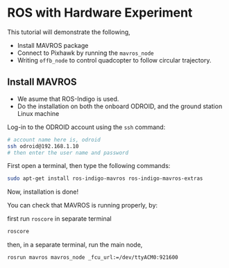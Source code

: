 # ROS with Hardware Experiment

This tutorial will demonstrate the following,
* Install MAVROS package
* Connect to Pixhawk by running the ```mavros_node```
* Writing ```offb_node``` to control quadcopter to follow circular trajectory.

## Install MAVROS
* We asume that ROS-Indigo is used.
* Do the installation on both the onboard ODROID, and the ground station Linux machine

Log-in to the ODROID account using the ```ssh``` command:
```sh
# account name here is, odroid
ssh odroid@192.168.1.10
# then enter the user name and password
```
First open a terminal, then type the following commands:
```sh
sudo apt-get install ros-indigo-mavros ros-indigo-mavros-extras
```

Now, installation is done!

You can check that MAVROS is running properly, by:

first run ```roscore``` in separate terminal

```sh
roscore
```
then, in a separate terminal, run the main node,
```sh
rosrun mavros mavros_node _fcu_url:=/dev/ttyACM0:921600
```